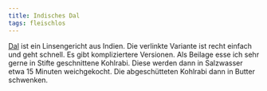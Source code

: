 ```yaml
---
title: Indisches Dal
tags: fleischlos
---
```


[Dal](http://grochtdreis.de/flocke/2013/09/22/dal/) ist ein Linsengericht aus Indien. Die verlinkte Variante ist recht einfach und geht schnell. Es gibt kompliziertere Versionen. Als Beilage esse ich sehr gerne in Stifte geschnittene Kohlrabi. Diese werden dann in Salzwasser etwa 15 Minuten weichgekocht. Die abgeschütteten Kohlrabi dann in Butter schwenken.